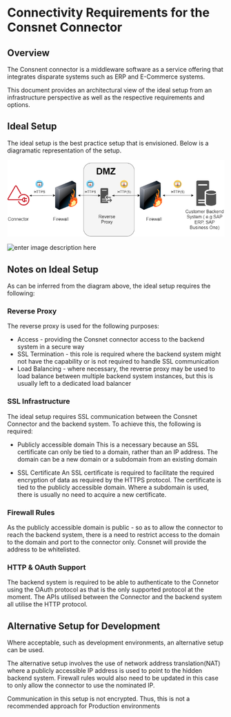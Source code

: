
# Connectivity Requirements for the Consnet Connector

## Overview 
The Consnent connector is a middleware software as a service offering that integrates disparate systems such as ERP and E-Commerce systems. 

This document provides an architectural view of the ideal setup from an infrastructure perspective as well as the respective requirements and options. 

## Ideal Setup
The ideal setup is the best practice setup that is envisioned. Below is a diagramatic representation of the setup. 

![enter image description here](https://github.com/bmaunde/guidelines/blob/master/guidelines/Connectivity%20Setup.png)

![enter image description here](D:%5CProjects%5CBrian%5Cguidelines%5CConnectivity%20Setup.png)

## Notes on Ideal Setup
As can be inferred from the diagram above, the ideal setup requires the following: 
### Reverse Proxy 
The reverse proxy is used for the following purposes:

 - Access - providing the Consnet connector access to the backend system in a secure way 
 - SSL Termination - this role is required where the backend system might not have the capability or is not required to handle SSL communication 
 - Load Balancing - where necessary, the reverse proxy may be used to load balance between multiple backend system instances, but this is usually left to a dedicated load balancer

### SSL Infrastructure 
The ideal setup requires SSL communication between the Consnet Connector and the backend system. To achieve this, the following is required: 

 - Publicly accessible domain 
	This is a necessary because an SSL certificate can only be tied to a domain, rather than an IP address. The domain can be a new domain or a subdomain from an existing domain
	
 - SSL Certificate 
	 An SSL certificate is required to facilitate the required encryption of data as required by the HTTPS protocol. The certificate is tied to the publicly accessible domain. Where a subdomain is used, there is usually no need to acquire a new certificate.

### Firewall Rules
As the publicly accessible domain is public - so as to allow the connector to reach the backend system, there is a need to restrict access to the domain to the domain and port to the connector only. Consnet will provide the address to be whitelisted. 

### HTTP & OAuth Support 
The backend system is required to be able to authenticate to the Connetor using the OAuth protocol as that is the only supported protocol at the moment. The APIs utilised between the Connector and the backend system all utilise the HTTP protocol.

## Alternative Setup for Development
Where acceptable, such as development environments, an alternative setup can be used. 

The alternative setup involves the use of network address translation(NAT) where a publicly accessible IP address is used to point to the hidden backend system. Firewall rules would also need to be updated in this case to only allow the connector to use the nominated IP. 

Communication in this setup is not encrypted. Thus, this is not a recommended approach for Production environments
<!--stackedit_data:
eyJoaXN0b3J5IjpbMTU3MTc5MzQ3NSwyNzc2Mjg2NDMsLTQzOT
M2Mjk3OCwtMTk0NTAxOTQ4NSwtMjA4ODc0NjYxMl19
-->